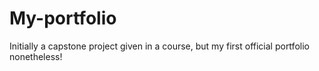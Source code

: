 # My-portfolio
Initially a capstone project given in a course, but my first official portfolio nonetheless!
